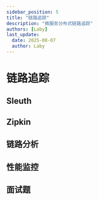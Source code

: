 ```yaml
---
sidebar_position: 5
title: "链路追踪"
description: "微服务分布式链路追踪"
authors: [Laby]
last_update:
  date: 2025-08-07
  author: Laby
---
```


# 链路追踪

## Sleuth

## Zipkin

## 链路分析

## 性能监控

## 面试题
